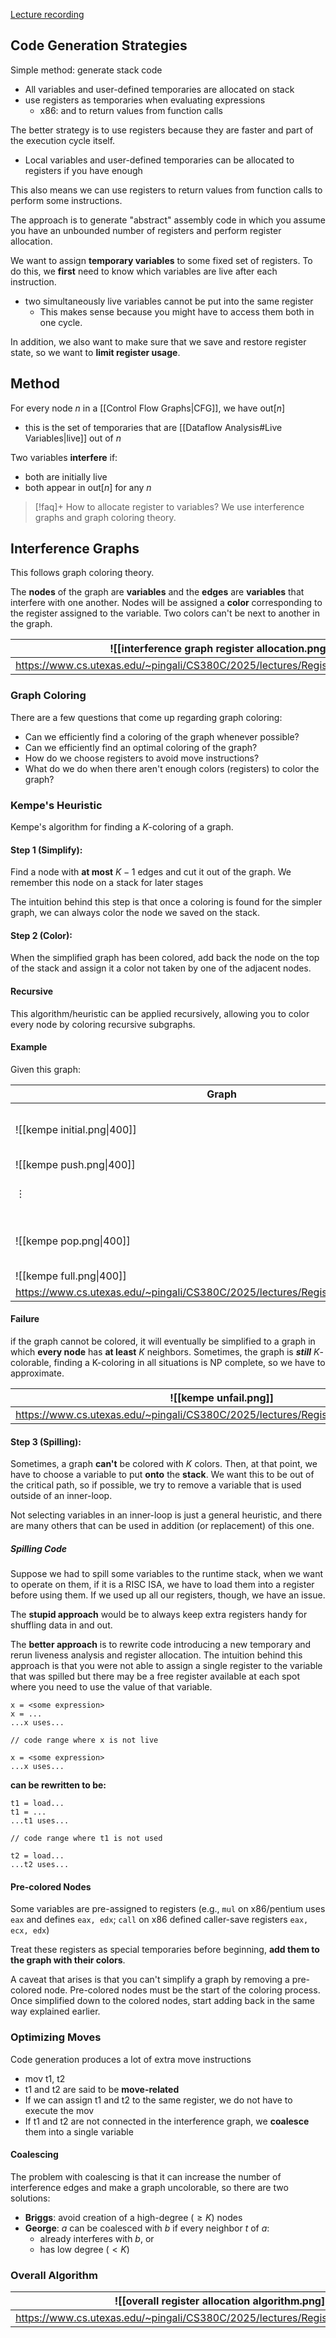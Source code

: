 [Lecture recording](https://drive.google.com/file/d/1KfKzvWIbygDdot7YTOvWmKKz2Mf7UXUz/view?usp=sharing)
## Code Generation Strategies

Simple method: generate stack code
- All variables and user-defined temporaries are allocated on stack
- use registers as temporaries when evaluating expressions
	- x86: and to return values from function calls

The better strategy is to use registers because they are faster and part of the execution cycle itself.
- Local variables and user-defined temporaries can be allocated to registers if you have enough

This also means we can use registers to return values from function calls to perform some instructions.

The approach is to generate "abstract" assembly code in which you assume you have an unbounded number of registers and perform register allocation.

We want to assign **temporary variables** to some fixed set of registers. To do this, we **first** need to know which variables are live after each instruction.
- two simultaneously live variables cannot be put into the same register
	- This makes sense because you might have to access them both in one cycle.

In addition, we also want to make sure that we save and restore register state, so we want to **limit register usage**.

## Method

For every node $n$ in a [[Control Flow Graphs|CFG]], we have $\text{out}[n]$
- this is the set of temporaries that are [[Dataflow Analysis#Live Variables|live]] out of $n$

Two variables **interfere** if:
- both are initially live
- both appear in $\text{out}[n]$ for any $n$


> [!faq]+ How to allocate register to variables?
> We use interference graphs and graph coloring theory.

## Interference Graphs

This follows graph coloring theory. 

The **nodes** of the graph are **variables** and the **edges** are **variables** that interfere with one another. Nodes will be assigned a **color** corresponding to the register assigned to the variable. Two colors can't be next to another in the graph.


| ![[interference graph register allocation.png]]                                   |
| --------------------------------------------------------------------------------- |
| https://www.cs.utexas.edu/~pingali/CS380C/2025/lectures/Register%20Allocation.pdf |

### Graph Coloring

There are a few questions that come up regarding graph coloring:
- Can we efficiently find a coloring of the graph whenever possible?
- Can we efficiently find an optimal coloring of the graph?
- How do we choose registers to avoid move instructions?
- What do we do when there aren't enough colors (registers) to color the graph?

### Kempe's Heuristic

Kempe's algorithm for finding a $K$-coloring of a graph.

#### Step 1 (Simplify):

Find a node with **at most** $K-1$ edges and cut it out of the graph. We remember this node on a stack for later stages

The intuition behind this step is that once a coloring is found for the simpler graph, we can always color the node we saved on the stack.

#### Step 2 (Color):

When the simplified graph has been colored, add back the node on the top of the stack and assign it a color not taken by one of the adjacent nodes.

#### Recursive

This algorithm/heuristic can be applied recursively, allowing you to color every node by coloring recursive subgraphs.

#### Example

Given this graph:

| Graph                                                                             | Explanation                                    |
| --------------------------------------------------------------------------------- | ---------------------------------------------- |
| ![[kempe initial.png\|400]]                                                       | Add node with K-1 or less to the stack         |
| ![[kempe push.png\|400]]                                                          |                                                |
| $\vdots$                                                                          | Recursively continue the process               |
| ![[kempe pop.png\|400]]                                                           | Pop off the stack and assign node a free color |
| ![[kempe full.png\|400]]                                                          |                                                |
| https://www.cs.utexas.edu/~pingali/CS380C/2025/lectures/Register%20Allocation.pdf |                                                |
#### Failure

if the graph cannot be colored, it will eventually be simplified to a graph in which **every node** has **at least** $K$ neighbors. Sometimes, the graph is ***still*** $K$-colorable, finding a K-coloring in all situations is NP complete, so we have to approximate.


| ![[kempe unfail.png]]                                                             |
| --------------------------------------------------------------------------------- |
| https://www.cs.utexas.edu/~pingali/CS380C/2025/lectures/Register%20Allocation.pdf |
#### Step 3 (Spilling):

Sometimes, a graph **can't** be colored with $K$ colors. Then, at that point, we have to choose a variable to put **onto** the **stack**. We want this to be out of the critical path, so if possible, we try to remove a variable that is used outside of an inner-loop.

Not selecting variables in an inner-loop is just a general heuristic, and there are many others that can be used in addition (or replacement) of this one.

##### Spilling Code

Suppose we had to spill some variables to the runtime stack, when we want to operate on them, if it is a RISC ISA, we have to load them into a register before using them. If we used up all our registers, though, we have an issue.

The **stupid approach** would be to always keep extra registers handy for shuffling data in and out.

The **better approach** is to rewrite code introducing a new temporary and rerun liveness analysis and register allocation. The intuition behind this approach is that you were not able to assign a single register to the variable that was spilled but there may be a free register available at each spot where you need to use the value of that variable.

```pseudocode
x = <some expression>
x = ...
...x uses...

// code range where x is not live

x = <some expression>
...x uses...
```

**can be rewritten to be:**
```
t1 = load...
t1 = ...
...t1 uses...

// code range where t1 is not used

t2 = load...
...t2 uses...
```

#### Pre-colored Nodes

Some variables are pre-assigned to registers (e.g., `mul` on x86/pentium uses `eax` and defines `eax, edx`; `call` on x86 defined caller-save registers `eax, ecx, edx`)

Treat these registers as special temporaries before beginning, **add them to the graph with their colors**.

A caveat that arises is that you can't simplify a graph by removing a pre-colored node. Pre-colored nodes must be the start of the coloring process. Once simplified down to the colored nodes, start adding back in the same way explained earlier.

### Optimizing Moves

Code generation produces a lot of extra move instructions
- mov t1, t2
- t1 and t2 are said to be **move-related**
- If we can assign t1 and t2 to the same register, we do not have to execute the mov
- If t1 and t2 are not connected in the interference graph, we **coalesce** them into a single variable

#### Coalescing

The problem with coalescing is that it can increase the number of interference edges and make a graph uncolorable, so there are two solutions:
- **Briggs**: avoid creation of a high-degree ($\geq K$) nodes
- **George**: $a$ can be coalesced with $b$ if every neighbor $t$ of $a$:
	- already interferes with $b$, or
	- has low degree ($<K$)

### Overall Algorithm

| ![[overall register allocation algorithm.png]]                                    |
| --------------------------------------------------------------------------------- |
| https://www.cs.utexas.edu/~pingali/CS380C/2025/lectures/Register%20Allocation.pdf |
